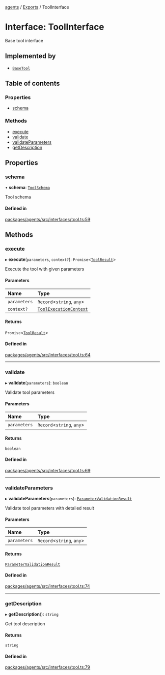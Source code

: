 <!-- 
 ⚠️  AUTO-GENERATED FILE - DO NOT EDIT MANUALLY
 This file is automatically generated by scripts/docs-generator.js
 To make changes, edit the source TypeScript files or update the generator script
-->

[agents](../../) / [Exports](../modules) / ToolInterface

# Interface: ToolInterface

Base tool interface

## Implemented by

- [`BaseTool`](../classes/BaseTool)

## Table of contents

### Properties

- [schema](ToolInterface#schema)

### Methods

- [execute](ToolInterface#execute)
- [validate](ToolInterface#validate)
- [validateParameters](ToolInterface#validateparameters)
- [getDescription](ToolInterface#getdescription)

## Properties

### schema

• **schema**: [`ToolSchema`](ToolSchema)

Tool schema

#### Defined in

[packages/agents/src/interfaces/tool.ts:59](https://github.com/woojubb/robota/blob/1b62bb02b890c71ae884378577a1521b0f8628be/packages/agents/src/interfaces/tool.ts#L59)

## Methods

### execute

▸ **execute**(`parameters`, `context?`): `Promise`\<[`ToolResult`](ToolResult)\>

Execute the tool with given parameters

#### Parameters

| Name | Type |
| :------ | :------ |
| `parameters` | `Record`\<`string`, `any`\> |
| `context?` | [`ToolExecutionContext`](ToolExecutionContext) |

#### Returns

`Promise`\<[`ToolResult`](ToolResult)\>

#### Defined in

[packages/agents/src/interfaces/tool.ts:64](https://github.com/woojubb/robota/blob/1b62bb02b890c71ae884378577a1521b0f8628be/packages/agents/src/interfaces/tool.ts#L64)

___

### validate

▸ **validate**(`parameters`): `boolean`

Validate tool parameters

#### Parameters

| Name | Type |
| :------ | :------ |
| `parameters` | `Record`\<`string`, `any`\> |

#### Returns

`boolean`

#### Defined in

[packages/agents/src/interfaces/tool.ts:69](https://github.com/woojubb/robota/blob/1b62bb02b890c71ae884378577a1521b0f8628be/packages/agents/src/interfaces/tool.ts#L69)

___

### validateParameters

▸ **validateParameters**(`parameters`): [`ParameterValidationResult`](ParameterValidationResult)

Validate tool parameters with detailed result

#### Parameters

| Name | Type |
| :------ | :------ |
| `parameters` | `Record`\<`string`, `any`\> |

#### Returns

[`ParameterValidationResult`](ParameterValidationResult)

#### Defined in

[packages/agents/src/interfaces/tool.ts:74](https://github.com/woojubb/robota/blob/1b62bb02b890c71ae884378577a1521b0f8628be/packages/agents/src/interfaces/tool.ts#L74)

___

### getDescription

▸ **getDescription**(): `string`

Get tool description

#### Returns

`string`

#### Defined in

[packages/agents/src/interfaces/tool.ts:79](https://github.com/woojubb/robota/blob/1b62bb02b890c71ae884378577a1521b0f8628be/packages/agents/src/interfaces/tool.ts#L79)
